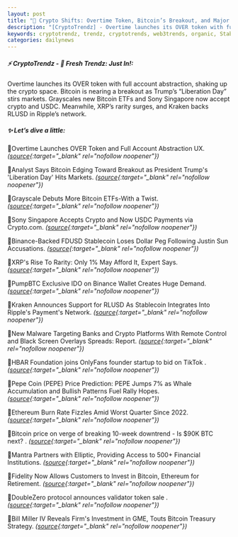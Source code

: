 ```yaml
---
layout: post
title: "🌅 Crypto Shifts: Overtime Token, Bitcoin’s Breakout, and Major Moves"
description: "[CryptoTrendz] - Overtime launches its OVER token with full account abstraction, shaking up the crypto space. Bitcoin is nearing a breakout as Trump’s “Liberation Day” stirs markets. Grayscales new Bitcoin ETFs and Sony Singapore now accept crypto and USDC. Meanwhile, XRP’s rarity surges, and Kraken backs RLUSD in Ripple’s network."
keywords: cryptotrendz, trendz, cryptotrends, web3trends, organic, Stablecoin, Bitcoin, Token, Singapore, Ethereum, BTC, PEPE, Binance, Crypto, CEO
categories: dailynews
---
```


##### ⚡ CryptoTrendz - 📌 *Fresh Trendz: Just In!:*

Overtime launches its OVER token with full account abstraction, shaking up the crypto space. Bitcoin is nearing a breakout as Trump’s “Liberation Day” stirs markets. Grayscales new Bitcoin ETFs and Sony Singapore now accept crypto and USDC. Meanwhile, XRP’s rarity surges, and Kraken backs RLUSD in Ripple’s network.

##### ✨ *Let’s dive a little:*


🔹Overtime Launches OVER Token and Full Account Abstraction UX. *([source](https://s.avyag.com/4gv4){:target="_blank" rel="nofollow noopener"})*

🔹Analyst Says Bitcoin Edging Toward Breakout as President Trump's 'Liberation Day' Hits Markets. *([source](https://s.avyag.com/o8w8){:target="_blank" rel="nofollow noopener"})*

🔹Grayscale Debuts More Bitcoin ETFs-With a Twist. *([source](https://s.avyag.com/cusy){:target="_blank" rel="nofollow noopener"})*

🔹Sony Singapore Accepts Crypto and Now USDC Payments via Crypto.com. *([source](https://s.avyag.com/h71q){:target="_blank" rel="nofollow noopener"})*

🔹Binance-Backed FDUSD Stablecoin Loses Dollar Peg Following Justin Sun Accusations. *([source](https://s.avyag.com/tpks){:target="_blank" rel="nofollow noopener"})*

🔹XRP's Rise To Rarity: Only 1% May Afford It, Expert Says. *([source](https://s.avyag.com/9nla){:target="_blank" rel="nofollow noopener"})*

🔹PumpBTC Exclusive IDO on Binance Wallet Creates Huge Demand. *([source](https://s.avyag.com/q27d){:target="_blank" rel="nofollow noopener"})*

🔹Kraken Announces Support for RLUSD As Stablecoin Integrates Into Ripple's Payment's Network. *([source](https://s.avyag.com/wae8){:target="_blank" rel="nofollow noopener"})*

🔹New Malware Targeting Banks and Crypto Platforms With Remote Control and Black Screen Overlays Spreads: Report. *([source](https://s.avyag.com/dwkd){:target="_blank" rel="nofollow noopener"})*

🔹HBAR Foundation joins OnlyFans founder startup to bid on TikTok . *([source](https://s.avyag.com/plxq){:target="_blank" rel="nofollow noopener"})*

🔹Pepe Coin (PEPE) Price Prediction: PEPE Jumps 7% as Whale Accumulation and Bullish Patterns Fuel Rally Hopes. *([source](https://s.avyag.com/4bks){:target="_blank" rel="nofollow noopener"})*

🔹Ethereum Burn Rate Fizzles Amid Worst Quarter Since 2022. *([source](https://s.avyag.com/jkxo){:target="_blank" rel="nofollow noopener"})*

🔹Bitcoin price on verge of breaking 10-week downtrend - Is $90K BTC next? . *([source](https://s.avyag.com/z3ss){:target="_blank" rel="nofollow noopener"})*

🔹Mantra Partners with Elliptic, Providing Access to 500+ Financial Institutions. *([source](https://s.avyag.com/oc1t){:target="_blank" rel="nofollow noopener"})*

🔹Fidelity Now Allows Customers to Invest in Bitcoin, Ethereum for Retirement. *([source](https://s.avyag.com/yt1x){:target="_blank" rel="nofollow noopener"})*

🔹DoubleZero protocol announces validator token sale . *([source](https://s.avyag.com/9lv3){:target="_blank" rel="nofollow noopener"})*

🔹Bill Miller IV Reveals Firm's Investment in GME, Touts Bitcoin Treasury Strategy. *([source](https://s.avyag.com/f69g){:target="_blank" rel="nofollow noopener"})*
